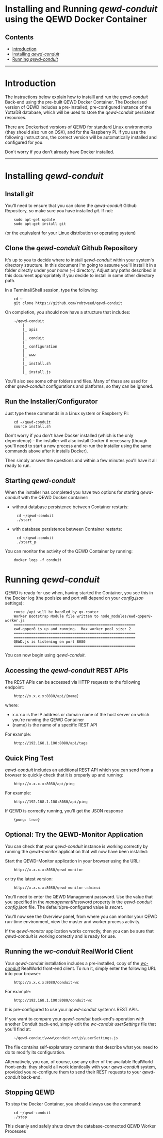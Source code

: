 # Installing and Running *qewd-conduit* using the QEWD Docker Container

## Contents

- [Introduction](#introduction)
- [Installing *qewd-conduit*](#installing-qewd-conduit)
- [Running *qewd-conduit*](#running-qewd-conduit)

----

# Introduction

The instructions below explain how to installl and run the *qewd-conduit* Back-end
using the pre-built QEWD Docker Container.  The Dockerised version of QEWD includes
a pre-installed, pre-configured instance of the YottaDB database, which will be
used to store the *qewd-conduit* persistent resources.

There are Dockerised versions of QEWD for standard Linux environments (they should
also run on OSX), and for the Raspberry Pi.  If you use the following
instructions, the correct version will be automatically installed and configured
for you.

Don't worry if you don't already have Docker installed.

----

# Installing *qewd-conduit*

## Install *git*

You'll need to ensure that you can clone the *qewd-conduit* Github Repository, so make sure
you have installed *git*.  If not:

        sudo apt-get update
        sudo apt-get install git

(or the equivalent for your Linux distribution or operating system)


## Clone the *qewd-conduit* Github Repository

It's up to you to decide where to install *qewd-conduit* within your system's
 directory structure.  In this document I'm going to assume you'll 
install it in a folder directly under your *home (~)* directory.  Adjust any 
paths described in this document appropriately if you
decide to install in some other directory path.

In a Terminal/Shell session, type the following:

        cd ~
        git clone https://github.com/robtweed/qewd-conduit


On completion, you should now have a structure that includes:

        ~/qewd-conduit
            |
            |_ apis
            |
            |_ conduit
            |
            |_ configuration
            |
            |_ www
            |
            |_ install.sh
            |
            |_ install.js


You'll also see some other folders and files.  Many of these are used for other *qewd-conduit*
configurations and platforms, so they can be ignored.


## Run the Installer/Configurator

Just type these commands in a Linux system or Raspberry Pi:

        cd ~/qewd-conduit
        source install.sh

Don't worry if you don't have Docker installed (which is the only dependency) - the installer
will also install Docker if necessary (though you'll need to start a new process and re-run
the installer using the same commands above after it installs Docker).

Then simply answer the questions and within a few minutes you'll have it all ready to run.


## Starting *qewd-conduit*

When the installer has completed you have two options for starting 
*qewd-conduit* with the QEWD Docker container:

- without database persistence between Container restarts:

        cd ~/qewd-conduit
        ./start

- with database persistence between Container restarts:


        cd ~/qewd-conduit
        ./start_p


You can monitor the activity of the QEWD Container by running:

        docker logs -f conduit


# Running *qewd-conduit*

QEWD is ready for use when, having started the Container, you see this 
in the Docker log (the poolsize and port will depend on your *config.json* settings):


        route /api will be handled by qx.router
        Worker Bootstrap Module file written to node_modules/ewd-qoper8-worker.js
        ========================================================
        ewd-qoper8 is up and running.  Max worker pool size: 2
        ========================================================
        ========================================================
        QEWD.js is listening on port 8080
        ========================================================

You can now begin using *qewd-conduit*.


## Accessing the *qewd-conduit* REST APIs

The REST APIs can be accessed via HTTP requests to the following endpoint:

        http://x.x.x.x:8080/api/{name}

where:

- x.x.x.x is the IP address or domain name of the host server on which you're running 
  the QEWD Container
- {name} is the name of a specific REST API

For example:

        http://192.168.1.100:8080/api/tags



## Quick Ping Test

*qewd-conduit* includes an additional REST API which you can send from a browser
to quickly check that it is properly up and running:


        http://x.x.x.x:8080/api/ping

For example:

        http://192.168.1.100:8080/api/ping


If QEWD is correctly running, you'll get the JSON response

        {pong: true}


## Optional: Try the QEWD-Monitor Application


You can check that your *qewd-conduit* instance is working correctly by running the
*qewd-monitor* application that will now have been installed:

Start the QEWD-Monitor application in your browser using the URL:

        http://x.x.x.x:8080/qewd-monitor

or try the latest version:

        http://x.x.x.x:8080/qewd-monitor-adminui


You'll need to enter the QEWD Management password.  Use the value that you
specified in the *managementPassword* property in the *qewd-conduit* *config.json* file.
The default/pre-configured value is *secret*.

You'll now see the Overview panel, from where you can monitor your QEWD run-time environment, view the master and worker process activity.

If the *qewd-monitor* application works correctly, then you can be sure that *qewd-conduit*
is working correctly and is ready for use.


## Running the *wc-conduit* RealWorld Client

Your *qewd-conduit* installation includes a pre-installed,
copy of the [*wc-conduit*](https://github.com/robtweed/wc-conduit)
RealWorld front-end client.  To run it, simply enter the following
URL into your browser:

        http://x.x.x.x:8080/conduit-wc

For example:

        http://192.168.1.100:8080/conduit-wc

It is pre-configured to use your *qewd-conduit* system's REST APIs.

If you want to compare your *qewd-conduit* back-end's operation with
another Conduit back-end, simply edit the *wc-conduit* *userSettings*
file that you'll find at:

        ~/qewd-conduit\www\conduit-wc\js\userSettings.js

The file contains self-explanatory comments that describe what you need to do to 
modify its configuration.

Alternatively, you can, of course, use any other of the available RealWorld front-ends: they
should all work identically with your *qewd-conduit* system, provided you
re-configure them to send their REST requests to your *qewd-conduit* back-end.


## Stopping QEWD

To stop the Docker Container, you should always use the command:

        cd ~/qewd-conduit
        ./stop

This cleanly and safely shuts down the database-connected QEWD Worker Processes


